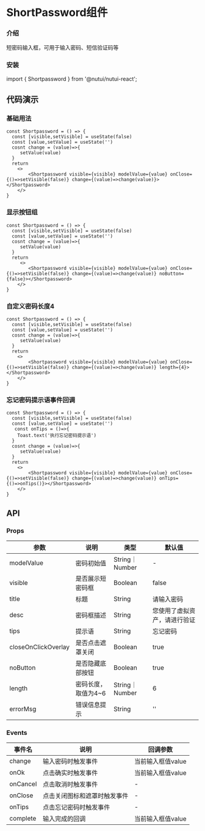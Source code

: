 #  ShortPassword组件

### 介绍

短密码输入框，可用于输入密码、短信验证码等

### 安装
import { Shortpassword } from '@nutui/nutui-react';


## 代码演示

### 基础用法
```tsx
const Shortpassword = () => {
  const [visible,setVisible] = useState(false)
  const [value,setValue] = useState('')
  cosnt change = (value)=>{
     setValue(value)
  }
  return 
    <>
        <Shortpassword visible={visible} modelValue={value} onClose={()=>setVisible(false)} change={(value)=>change(value)}></Shortpassword>
    </>
}

```

### 显示按钮组
```tsx
const Shortpassword = () => {
  const [visible,setVisible] = useState(false)
  const [value,setValue] = useState('')
  cosnt change = (value)=>{
     setValue(value)
  }
  return
     <>
        <Shortpassword visible={visible} modelValue={value} onClose={()=>setVisible(false)} change={(value)=>change(value)} noButton={false}></Shortpassword>
    </>
}

```

### 自定义密码长度4
```tsx
const Shortpassword = () => {
  const [visible,setVisible] = useState(false)
  const [value,setValue] = useState('')
  cosnt change = (value)=>{
     setValue(value)
  }
  return 
    <>
        <Shortpassword visible={visible} modelValue={value} onClose={()=>setVisible(false)} change={(value)=>change(value)} length={4}></Shortpassword>
    </>
}

```
### 忘记密码提示语事件回调
```tsx
const Shortpassword = () => {
  const [visible,setVisible] = useState(false)
  const [value,setValue] = useState('')
   const onTips = ()=>{
    Toast.text('执行忘记密码提示语')
  }
  cosnt change = (value)=>{
     setValue(value)
  }
  return 
    <>
        <Shortpassword visible={visible} modelValue={value} onClose={()=>setVisible(false)} change={(value)=>change(value)} onTips={()=>onTips()}></Shortpassword>
    </>
}

```



## API

### Props

| 参数         | 说明                             | 类型   | 默认值           |
|--------------|----------------------------------|--------|------------------|
| modelValue         | 密码初始值               | String｜Number | -                |
| visible        | 是否展示短密码框                         | Boolean | false              |
| title                  | 标题                | String         | 请输入密码                   |
| desc                   | 密码框描述          | String         | 您使用了虚拟资产，请进行验证 |
| tips                   | 提示语              | String         | 忘记密码                     |
| closeOnClickOverlay | 是否点击遮罩关闭    | Boolean        | true                         |
| noButton              | 是否隐藏底部按钮    | Boolean        | true                         |
| length                 | 密码长度，取值为4~6 | String｜Number | 6                            |
| errorMsg              | 错误信息提示        | String         | ''                           |

### Events

| 事件名 | 说明           | 回调参数     |
|--------|----------------|--------------|
| change   | 输入密码时触发事件     |  当前输入框值value    |
| onOk       | 点击确实时触发事件     | 当前输入框值value    |
| onCancel   | 点击取消时触发事件     | -    |
| onClose    | 点击关闭图标和遮罩时触发事件 | -    |
| onTips    | 点击忘记密码时触发事件 | -    |
| complete | 输入完成的回调         | 当前输入框值value    |
